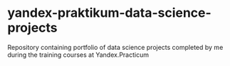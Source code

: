 # yandex-praktikum-data-science-projects
Repository containing portfolio of data science projects completed by me during the training courses at Yandex.Practicum
